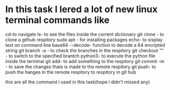 # In this task I  lered a lot of new linux terminal commands like


cd-to navigate
ls- to see the files inside the corrent dictionary
git clone - to clone a github respitory
sudo apt <thing u need to install> - for installing packages
echo- to sisplay text on command line
base64 --decode- function to decode a 64 encripted string
git branch -a - to check the branches in the respitory
git checkout "" -  to switch to the specified brantch
python3- to execute the python file inside the terminal
git add- to add something to the respitory
git commit -m - to save the changes thats is made to the remote respitory
git push-  to push the hanges in the remote respitory to respitory in git hub

this are all the command i used in this task(hope i didn't missed any)

